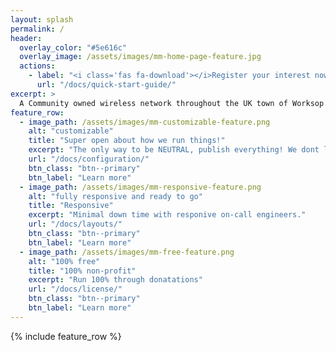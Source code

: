 ```yaml
---
layout: splash
permalink: /
header:
  overlay_color: "#5e616c"
  overlay_image: /assets/images/mm-home-page-feature.jpg
  actions:
    - label: "<i class='fas fa-download'></i>Register your interest now!"
      url: "/docs/quick-start-guide/"
excerpt: >
  A Community owned wireless network throughout the UK town of Worksop.<br />
feature_row:
  - image_path: /assets/images/mm-customizable-feature.png
    alt: "customizable"
    title: "Super open about how we run things!"
    excerpt: "The only way to be NEUTRAL, publish everything! We dont like to hide anyhing!."
    url: "/docs/configuration/"
    btn_class: "btn--primary"
    btn_label: "Learn more"
  - image_path: /assets/images/mm-responsive-feature.png
    alt: "fully responsive and ready to go"
    title: "Responsive"
    excerpt: "Minimal down time with responive on-call engineers."
    url: "/docs/layouts/"
    btn_class: "btn--primary"
    btn_label: "Learn more"
  - image_path: /assets/images/mm-free-feature.png
    alt: "100% free"
    title: "100% non-profit"
    excerpt: "Run 100% through donatations"
    url: "/docs/license/"
    btn_class: "btn--primary"
    btn_label: "Learn more"      
---
```


{% include feature_row %}